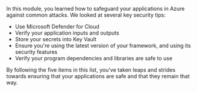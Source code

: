 In this module, you learned how to safeguard your applications in Azure against common attacks. We looked at several key security tips:

- Use Microsoft Defender for Cloud
- Verify your application inputs and outputs
- Store your secrets into Key Vault
- Ensure you're using the latest version of your framework, and using its security features
- Verify your program dependencies and libraries are safe to use

By following the five items in this list, you've taken leaps and strides towards ensuring that your applications are safe and that they remain that way.
